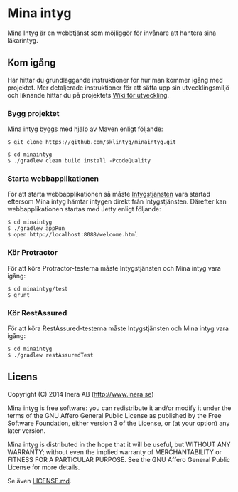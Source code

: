 # Mina intyg
Mina Intyg är en webbtjänst som möjliggör för invånare att hantera sina läkarintyg.

## Kom igång
Här hittar du grundläggande instruktioner för hur man kommer igång med projektet. Mer detaljerade instruktioner för att sätta upp sin utvecklingsmiljö och liknande hittar du på projektets [Wiki för utveckling](https://github.com/sklintyg/common/wiki).

### Bygg projektet
Mina intyg byggs med hjälp av Maven enligt följande:
```
$ git clone https://github.com/sklintyg/minaintyg.git

$ cd minaintyg
$ ./gradlew clean build install -PcodeQuality
```

### Starta webbapplikationen
För att starta webbapplikationen så måste [Intygstjänsten](https://github.com/sklintyg/intygstjanst)  vara startad eftersom Mina intyg hämtar intygen direkt från Intygstjänsten. Därefter kan webbapplikationen startas med Jetty enligt följande:
```
$ cd minaintyg
$ ./gradlew appRun
$ open http://localhost:8088/welcome.html

```
### Kör Protractor
För att köra Protractor-testerna måste Intygstjänsten och Mina intyg vara igång:
```
$ cd minaintyg/test
$ grunt
```

### Kör RestAssured
För att köra RestAssured-testerna måste Intygstjänsten och Mina intyg vara igång:
```
$ cd minaintyg
$ ./gradlew restAssuredTest
```

## Licens
Copyright (C) 2014 Inera AB (http://www.inera.se)

Mina intyg is free software: you can redistribute it and/or modify it under the terms of the GNU Affero General Public License as published by the Free Software Foundation, either version 3 of the License, or (at your option) any later version.

Mina intyg is distributed in the hope that it will be useful, but WITHOUT ANY WARRANTY; without even the implied warranty of MERCHANTABILITY or FITNESS FOR A PARTICULAR PURPOSE.  See the GNU Affero General Public License for more details.

Se även [LICENSE.md](https://github.com/sklintyg/minaintyg/blob/master/LICENSE.md). 
